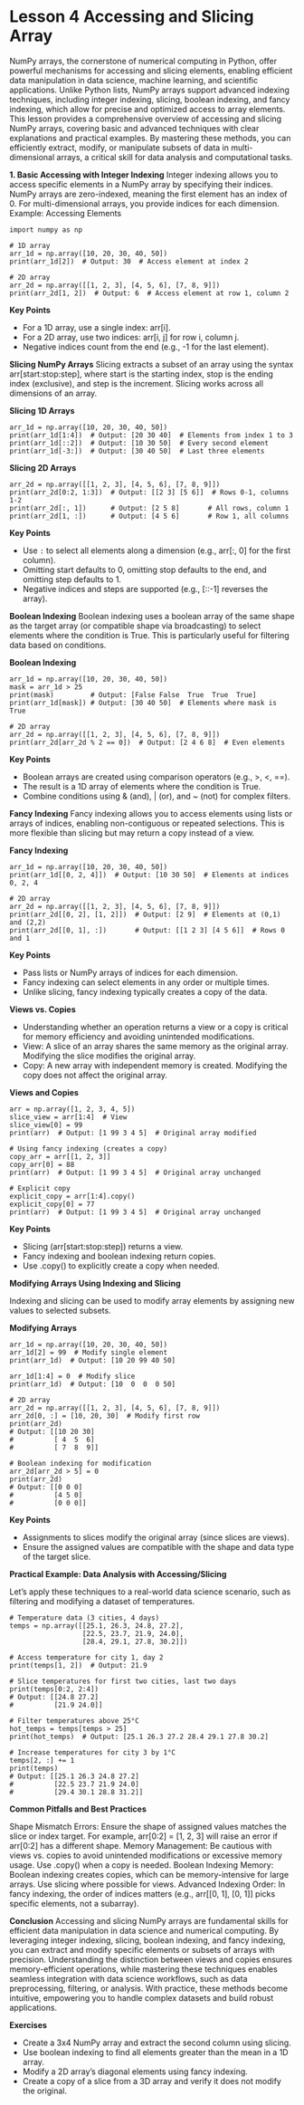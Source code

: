 # Lesson 4 Accessing and Slicing Array

NumPy arrays, the cornerstone of numerical computing in Python, offer powerful mechanisms for accessing and slicing elements, enabling efficient data manipulation in data science, machine learning, and scientific applications. Unlike Python lists, NumPy arrays support advanced indexing techniques, including integer indexing, slicing, boolean indexing, and fancy indexing, which allow for precise and optimized access to array elements. This lesson provides a comprehensive overview of accessing and slicing NumPy arrays, covering basic and advanced techniques with clear explanations and practical examples. By mastering these methods, you can efficiently extract, modify, or manipulate subsets of data in multi-dimensional arrays, a critical skill for data analysis and computational tasks.

**1. Basic Accessing with Integer Indexing**
Integer indexing allows you to access specific elements in a NumPy array by specifying their indices. NumPy arrays are zero-indexed, meaning the first element has an index of 0. For multi-dimensional arrays, you provide indices for each dimension.
Example: Accessing Elements

```
import numpy as np

# 1D array
arr_1d = np.array([10, 20, 30, 40, 50])
print(arr_1d[2])  # Output: 30  # Access element at index 2

# 2D array
arr_2d = np.array([[1, 2, 3], [4, 5, 6], [7, 8, 9]])
print(arr_2d[1, 2])  # Output: 6  # Access element at row 1, column 2
```

**Key Points**
- For a 1D array, use a single index: arr[i].
- For a 2D array, use two indices: arr[i, j] for row i, column j.
- Negative indices count from the end (e.g., -1 for the last element).

**Slicing NumPy Arrays**
Slicing extracts a subset of an array using the syntax arr[start:stop:step], where start is the starting index, stop is the ending index (exclusive), and step is the increment. Slicing works across all dimensions of an array.

**Slicing 1D Arrays**
```
arr_1d = np.array([10, 20, 30, 40, 50])
print(arr_1d[1:4])  # Output: [20 30 40]  # Elements from index 1 to 3
print(arr_1d[::2])  # Output: [10 30 50]  # Every second element
print(arr_1d[-3:])  # Output: [30 40 50]  # Last three elements
```

**Slicing 2D Arrays**
```
arr_2d = np.array([[1, 2, 3], [4, 5, 6], [7, 8, 9]])
print(arr_2d[0:2, 1:3])  # Output: [[2 3] [5 6]]  # Rows 0-1, columns 1-2
print(arr_2d[:, 1])      # Output: [2 5 8]       # All rows, column 1
print(arr_2d[1, :])      # Output: [4 5 6]       # Row 1, all columns
```

**Key Points**
- Use ```:``` to select all elements along a dimension (e.g., arr[:, 0] for the first column).
- Omitting start defaults to 0, omitting stop defaults to the end, and omitting step defaults to 1.
- Negative indices and steps are supported (e.g., [::-1] reverses the array).

**Boolean Indexing**
Boolean indexing uses a boolean array of the same shape as the target array (or compatible shape via broadcasting) to select elements where the condition is True. This is particularly useful for filtering data based on conditions.

**Boolean Indexing**
```
arr_1d = np.array([10, 20, 30, 40, 50])
mask = arr_1d > 25
print(mask)         # Output: [False False  True  True  True]
print(arr_1d[mask]) # Output: [30 40 50]  # Elements where mask is True

# 2D array
arr_2d = np.array([[1, 2, 3], [4, 5, 6], [7, 8, 9]])
print(arr_2d[arr_2d % 2 == 0])  # Output: [2 4 6 8]  # Even elements
```

**Key Points**

- Boolean arrays are created using comparison operators (e.g., >, <, ==).
- The result is a 1D array of elements where the condition is True.
- Combine conditions using & (and), | (or), and ~ (not) for complex filters.

**Fancy Indexing**
Fancy indexing allows you to access elements using lists or arrays of indices, enabling non-contiguous or repeated selections. This is more flexible than slicing but may return a copy instead of a view.

**Fancy Indexing**
```
arr_1d = np.array([10, 20, 30, 40, 50])
print(arr_1d[[0, 2, 4]])  # Output: [10 30 50]  # Elements at indices 0, 2, 4

# 2D array
arr_2d = np.array([[1, 2, 3], [4, 5, 6], [7, 8, 9]])
print(arr_2d[[0, 2], [1, 2]])  # Output: [2 9]  # Elements at (0,1) and (2,2)
print(arr_2d[[0, 1], :])       # Output: [[1 2 3] [4 5 6]]  # Rows 0 and 1
```

**Key Points**

- Pass lists or NumPy arrays of indices for each dimension.
- Fancy indexing can select elements in any order or multiple times.
- Unlike slicing, fancy indexing typically creates a copy of the data.

**Views vs. Copies**
- Understanding whether an operation returns a view or a copy is critical for memory efficiency and avoiding unintended modifications.
- View: A slice of an array shares the same memory as the original array. Modifying the slice modifies the original array.
- Copy: A new array with independent memory is created. Modifying the copy does not affect the original array.

**Views and Copies**
```
arr = np.array([1, 2, 3, 4, 5])
slice_view = arr[1:4]  # View
slice_view[0] = 99
print(arr)  # Output: [1 99 3 4 5]  # Original array modified

# Using fancy indexing (creates a copy)
copy_arr = arr[[1, 2, 3]]
copy_arr[0] = 88
print(arr)  # Output: [1 99 3 4 5]  # Original array unchanged

# Explicit copy
explicit_copy = arr[1:4].copy()
explicit_copy[0] = 77
print(arr)  # Output: [1 99 3 4 5]  # Original array unchanged
```

**Key Points**

- Slicing (arr[start:stop:step]) returns a view.
- Fancy indexing and boolean indexing return copies.
- Use .copy() to explicitly create a copy when needed.

**Modifying Arrays Using Indexing and Slicing**

Indexing and slicing can be used to modify array elements by assigning new values to selected subsets.

**Modifying Arrays**
```
arr_1d = np.array([10, 20, 30, 40, 50])
arr_1d[2] = 99  # Modify single element
print(arr_1d)  # Output: [10 20 99 40 50]

arr_1d[1:4] = 0  # Modify slice
print(arr_1d)  # Output: [10  0  0  0 50]

# 2D array
arr_2d = np.array([[1, 2, 3], [4, 5, 6], [7, 8, 9]])
arr_2d[0, :] = [10, 20, 30]  # Modify first row
print(arr_2d)
# Output: [[10 20 30]
#          [ 4  5  6]
#          [ 7  8  9]]

# Boolean indexing for modification
arr_2d[arr_2d > 5] = 0
print(arr_2d)
# Output: [[0 0 0]
#          [4 5 0]
#          [0 0 0]]
```

**Key Points**
- Assignments to slices modify the original array (since slices are views).
- Ensure the assigned values are compatible with the shape and data type of the target slice.

**Practical Example: Data Analysis with Accessing/Slicing**

Let’s apply these techniques to a real-world data science scenario, such as filtering and modifying a dataset of temperatures.
```
# Temperature data (3 cities, 4 days)
temps = np.array([[25.1, 26.3, 24.8, 27.2],
                  [22.5, 23.7, 21.9, 24.0],
                  [28.4, 29.1, 27.8, 30.2]])

# Access temperature for city 1, day 2
print(temps[1, 2])  # Output: 21.9

# Slice temperatures for first two cities, last two days
print(temps[0:2, 2:4])
# Output: [[24.8 27.2]
#          [21.9 24.0]]

# Filter temperatures above 25°C
hot_temps = temps[temps > 25]
print(hot_temps)  # Output: [25.1 26.3 27.2 28.4 29.1 27.8 30.2]

# Increase temperatures for city 3 by 1°C
temps[2, :] += 1
print(temps)
# Output: [[25.1 26.3 24.8 27.2]
#          [22.5 23.7 21.9 24.0]
#          [29.4 30.1 28.8 31.2]]
```

**Common Pitfalls and Best Practices**

Shape Mismatch Errors: Ensure the shape of assigned values matches the slice or index target. For example, arr[0:2] = [1, 2, 3] will raise an error if arr[0:2] has a different shape.
Memory Management: Be cautious with views vs. copies to avoid unintended modifications or excessive memory usage. Use .copy() when a copy is needed.
Boolean Indexing Memory: Boolean indexing creates copies, which can be memory-intensive for large arrays. Use slicing where possible for views.
Advanced Indexing Order: In fancy indexing, the order of indices matters (e.g., arr[[0, 1], [0, 1]] picks specific elements, not a subarray).

**Conclusion**
Accessing and slicing NumPy arrays are fundamental skills for efficient data manipulation in data science and numerical computing. By leveraging integer indexing, slicing, boolean indexing, and fancy indexing, you can extract and modify specific elements or subsets of arrays with precision. Understanding the distinction between views and copies ensures memory-efficient operations, while mastering these techniques enables seamless integration with data science workflows, such as data preprocessing, filtering, or analysis. With practice, these methods become intuitive, empowering you to handle complex datasets and build robust applications.

**Exercises**

- Create a 3x4 NumPy array and extract the second column using slicing.
- Use boolean indexing to find all elements greater than the mean in a 1D array.
- Modify a 2D array’s diagonal elements using fancy indexing.
- Create a copy of a slice from a 3D array and verify it does not modify the original.

